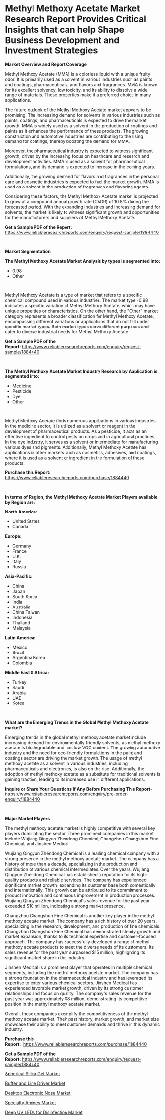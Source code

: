 <p><h1>Methyl Methoxy Acetate Market Research Report Provides Critical Insights that can help Shape Business Development and Investment Strategies</h1></p><p><strong>Market Overview and Report Coverage</strong></p>
<p><p>Methyl Methoxy Acetate (MMA) is a colorless liquid with a unique fruity odor. It is primarily used as a solvent in various industries such as paints and coatings, pharmaceuticals, and flavors and fragrances. MMA is known for its excellent solvency, low toxicity, and its ability to dissolve a wide range of materials. These properties make it a preferred choice in many applications.</p><p>The future outlook of the Methyl Methoxy Acetate market appears to be promising. The increasing demand for solvents in various industries such as paints, coatings, and pharmaceuticals is expected to drive the market growth. MMA is widely used as a solvent in the production of coatings and paints as it enhances the performance of these products. The growing construction and automotive industries are contributing to the rising demand for coatings, thereby boosting the demand for MMA.</p><p>Moreover, the pharmaceutical industry is expected to witness significant growth, driven by the increasing focus on healthcare and research and development activities. MMA is used as a solvent for pharmaceutical formulations, and its demand is expected to increase in the coming years.</p><p>Additionally, the growing demand for flavors and fragrances in the personal care and cosmetic industries is expected to fuel the market growth. MMA is used as a solvent in the production of fragrances and flavoring agents.</p><p>Considering these factors, the Methyl Methoxy Acetate market is projected to grow at a compound annual growth rate (CAGR) of 10.8% during the forecasted period. With the expanding industries and increasing demand for solvents, the market is likely to witness significant growth and opportunities for the manufacturers and suppliers of Methyl Methoxy Acetate.</p></p>
<p><strong>Get a Sample PDF of the Report:</strong> <a href="https://www.reliableresearchreports.com/enquiry/request-sample/1884440">https://www.reliableresearchreports.com/enquiry/request-sample/1884440</a></p>
<p>&nbsp;</p>
<p><strong>Market Segmentation</strong></p>
<p><strong>The Methyl Methoxy Acetate Market Analysis by types is segmented into:</strong></p>
<p><ul><li>0.98</li><li>Other</li></ul></p>
<p>&nbsp;</p>
<p><p>Methyl Methoxy Acetate is a type of market that refers to a specific chemical compound used in various industries. The market type -0.98 indicates a specific variation of Methyl Methoxy Acetate, which may have unique properties or characteristics. On the other hand, the "Other" market category represents a broader classification for Methyl Methoxy Acetate, encompassing different variations or applications that do not fall under specific market types. Both market types serve different purposes and cater to diverse industrial needs for Methyl Methoxy Acetate.</p></p>
<p><strong>Get a Sample PDF of the Report:</strong>&nbsp;<a href="https://www.reliableresearchreports.com/enquiry/request-sample/1884440">https://www.reliableresearchreports.com/enquiry/request-sample/1884440</a></p>
<p>&nbsp;</p>
<p><strong>The Methyl Methoxy Acetate Market Industry Research by Application is segmented into:</strong></p>
<p><ul><li>Medicine</li><li>Pesticide</li><li>Dye</li><li>Other</li></ul></p>
<p>&nbsp;</p>
<p><p>Methyl Methoxy Acetate finds numerous applications in various industries. In the medicine sector, it is utilized as a solvent or reagent in the development of pharmaceutical products. As a pesticide, it acts as an effective ingredient to control pests on crops and in agricultural practices. In the dye industry, it serves as a solvent or intermediate for manufacturing various dyes and pigments. Additionally, Methyl Methoxy Acetate has applications in other markets such as cosmetics, adhesives, and coatings, where it is used as a solvent or ingredient in the formulation of these products.</p></p>
<p><strong>Purchase this Report:</strong>&nbsp; <a href="https://www.reliableresearchreports.com/purchase/1884440">https://www.reliableresearchreports.com/purchase/1884440</a></p>
<p>&nbsp;</p>
<p><strong>In terms of Region, the Methyl Methoxy Acetate Market Players available by Region are:</strong></p>
<p>
    <p> <strong> North America: </strong>
        <ul>
            <li>United States</li>
            <li>Canada</li>
        </ul>
        </p> 
    <p> <strong> Europe: </strong>
        <ul>
            <li>Germany</li>
            <li>France</li>
            <li>U.K.</li>
            <li>Italy</li>
            <li>Russia</li>
        </ul>
        </p> 
    <p> <strong> Asia-Pacific: </strong>
        <ul>
            <li>China</li>
            <li>Japan</li>
            <li>South Korea</li>
            <li>India</li>
            <li>Australia</li>
            <li>China Taiwan</li>
            <li>Indonesia</li>
            <li>Thailand</li>
            <li>Malaysia</li>
        </ul>
        </p> 
    <p> <strong> Latin America: </strong>
        <ul>
            <li>Mexico</li>
            <li>Brazil</li>
            <li>Argentina Korea</li>
            <li>Colombia</li>
        </ul>
        </p> 
    <p> <strong> Middle East & Africa: </strong>
        <ul>
            <li>Turkey</li>
            <li>Saudi</li>
            <li>Arabia</li>
            <li>UAE</li>
            <li>Korea</li>
        </ul>
    </p>
    </p>
<p>&nbsp;</p>
<p><strong>What are the Emerging Trends in the Global Methyl Methoxy Acetate market?</strong></p>
<p><p>Emerging trends in the global methyl methoxy acetate market include increasing demand for environmentally friendly solvents, as methyl methoxy acetate is biodegradable and has low VOC content. The growing automotive industry and the need for eco-friendly formulations in the paint and coatings sector are driving the market growth. The usage of methyl methoxy acetate as a solvent in various industries, including pharmaceuticals and electronics, is also on the rise. Additionally, the adoption of methyl methoxy acetate as a substitute for traditional solvents is gaining traction, leading to its increased use in different applications.</p></p>
<p><strong>Inquire or Share Your Questions If Any Before Purchasing This Report</strong>- <a href="https://www.reliableresearchreports.com/enquiry/pre-order-enquiry/1884440">https://www.reliableresearchreports.com/enquiry/pre-order-enquiry/1884440</a></p>
<p>&nbsp;</p>
<p><strong>Major Market Players</strong></p>
<p><p>The methyl methoxy acetate market is highly competitive with several key players dominating the sector. Three prominent companies in this market include Wujiang Qingyun Zhendong Chemical, Changzhou Changshun Fine Chemical, and Jinshen Medical.</p><p>Wujiang Qingyun Zhendong Chemical is a leading chemical company with a strong presence in the methyl methoxy acetate market. The company has a history of more than a decade, specializing in the production and distribution of various chemical intermediates. Over the years, Wujiang Qingyun Zhendong Chemical has established a reputation for its high-quality products and reliable services. The company has experienced significant market growth, expanding its customer base both domestically and internationally. This growth can be attributed to its commitment to product innovation and continuous improvement in production processes. Wujiang Qingyun Zhendong Chemical's sales revenue for the past year exceeded $10 million, indicating a strong market presence.</p><p>Changzhou Changshun Fine Chemical is another key player in the methyl methoxy acetate market. The company has a rich history of over 20 years, specializing in the research, development, and production of fine chemicals. Changzhou Changshun Fine Chemical has demonstrated steady growth and market expansion, thanks to its technical expertise and customer-focused approach. The company has successfully developed a range of methyl methoxy acetate products to meet the diverse needs of its customers. Its sales revenue for the past year surpassed $15 million, highlighting its significant market share in the industry.</p><p>Jinshen Medical is a prominent player that operates in multiple chemical segments, including the methyl methoxy acetate market. The company has a strong foundation in the pharmaceutical industry and has leveraged its expertise to enter various chemical sectors. Jinshen Medical has experienced favorable market growth, driven by its strong customer relationships and focus on quality. The company's sales revenue for the past year was approximately $8 million, demonstrating its competitive position in the methyl methoxy acetate market.</p><p>Overall, these companies exemplify the competitiveness of the methyl methoxy acetate market. Their past history, market growth, and market size showcase their ability to meet customer demands and thrive in this dynamic industry.</p></p>
<p><strong>Purchase this Report:</strong>&nbsp;&nbsp;<a href="https://www.reliableresearchreports.com/purchase/1884440">https://www.reliableresearchreports.com/purchase/1884440</a></p>
<p></p>
<p><strong>Get a Sample PDF of the Report:</strong>&nbsp;<a href="https://www.reliableresearchreports.com/enquiry/request-sample/1884440">https://www.reliableresearchreports.com/enquiry/request-sample/1884440</a></p>
<p><p><a href="https://github.com/abdelrhmankishk22/Market-Research-Report-List-1/blob/main/spherical-silica-gel-market.md">Spherical Silica Gel Market</a></p><p><a href="https://medium.com/@wound.key.cure/decoding-buffer-and-line-driver-market-metrics-market-share-trends-and-growth-patterns-b3e46beaaeef">Buffer and Line Driver Market</a></p><p><a href="https://medium.com/@cite.teach.super/desktop-electronic-nose-market-competitive-analysis-market-trends-and-forecast-to-2030-a5be13346736">Desktop Electronic Nose Market</a></p><p><a href="https://github.com/maliyahmorrow6654/Market-Research-Report-List-1/blob/main/specialty-amines-market.md">Specialty Amines Market</a></p><p><a href="https://medium.com/@clock.fund.arm/deep-uv-leds-for-disinfection-market-the-key-to-successful-business-strategy-forecast-till-2030-b7886eff7897">Deep UV LEDs for Disinfection Market</a></p></p>